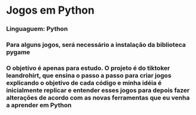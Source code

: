 # Jogos em Python

### Linguaguem: Python
### Para alguns jogos, será necessário a instalação da biblioteca pygame

### O objetivo é apenas para estudo. O projeto é do tiktoker leandrohirt, que ensina o passo a passo para criar jogos explicando o objetivo de cada código e minha idéia é inicialmente replicar e entender esses jogos para depois fazer alterações de acordo com as novas ferramentas que eu venha a aprender em Python
